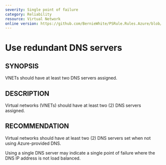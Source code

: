 ```yaml
---
severity: Single point of failure
category: Reliability
resource: Virtual Network
online version: https://github.com/BernieWhite/PSRule.Rules.Azure/blob/master/docs/rules/en/Azure.VNET.SingleDNS.md
---
```


# Use redundant DNS servers

## SYNOPSIS

VNETs should have at least two DNS servers assigned.

## DESCRIPTION

Virtual networks (VNETs) should have at least two (2) DNS servers assigned.

## RECOMMENDATION

Virtual networks should have at least two (2) DNS servers set when not using Azure-provided DNS.

Using a single DNS server may indicate a single point of failure where the DNS IP address is not load balanced.
